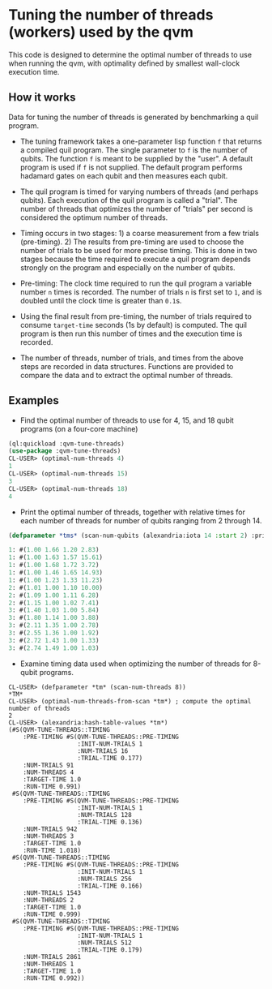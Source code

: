 # Tuning the number of threads (workers) used by the qvm

This code is designed to determine the optimal number of threads to use when running the qvm,
with optimality defined by smallest wall-clock execution time.

## How it works

Data for tuning the number of threads is generated by benchmarking a quil program.

* The tuning framework takes a one-parameter lisp function `f` that returns a compiled quil program.
The single parameter to `f` is the number of qubits. The function `f` is meant to be
supplied by the "user". A default program is used if `f` is not supplied. The default program
performs hadamard gates on each qubit and then measures each qubit.

* The quil program is timed for varying numbers of threads (and perhaps qubits). Each execution of the
quil program is called a "trial". The number of threads that optimizes the number of "trials" per second
is considered the optimum number of threads.

* Timing occurs in two stages: 1) a coarse measurement from a few trials (pre-timing). 2) The results
from pre-timing are used to choose the number of trials to be used for more precise timing. This is
done in two stages because the time required to execute a quil program depends strongly on the
program and especially on the number of qubits.

* Pre-timing: The clock time required to run the quil program a variable number `n` times is recorded. 
The number of trials `n` is first set to `1`, and is doubled until the clock time is greater
than `0.1`s.

* Using the final result from pre-timing, the number of trials required to consume `target-time` seconds
(1s by default) is computed. The quil program is then run this number of times and the execution time is
recorded.

* The number of threads, number of trials, and times from the above steps are recorded in data structures.
Functions are provided to compare the data and to extract the optimal number of threads.

## Examples

* Find the optimal number of threads to use for 4, 15, and 18 qubit programs (on a four-core machine)
```lisp
(ql:quickload :qvm-tune-threads)
(use-package :qvm-tune-threads)
CL-USER> (optimal-num-threads 4)
1
CL-USER> (optimal-num-threads 15)
3
CL-USER> (optimal-num-threads 18)
4
```

* Print the optimal number of threads, together with relative times for each number of threads
for number of qubits ranging from 2 through 14.
```lisp
(defparameter *tms* (scan-num-qubits (alexandria:iota 14 :start 2) :print-info t))
```

```lisp
1: #(1.00 1.66 1.20 2.83)
1: #(1.00 1.63 1.57 15.61)
1: #(1.00 1.68 1.72 3.72)
1: #(1.00 1.46 1.65 14.93)
1: #(1.00 1.23 1.33 11.23)
2: #(1.01 1.00 1.10 10.00)
2: #(1.09 1.00 1.11 6.28)
2: #(1.15 1.00 1.02 7.41)
3: #(1.40 1.03 1.00 5.84)
3: #(1.80 1.14 1.00 3.88)
3: #(2.11 1.35 1.00 2.78)
3: #(2.55 1.36 1.00 1.92)
3: #(2.72 1.43 1.00 1.33)
3: #(2.74 1.49 1.00 1.03)
```

* Examine timing data used when optimizing the number of threads for 8-qubit programs.

```
CL-USER> (defparameter *tm* (scan-num-threads 8))
*TM*
CL-USER> (optimal-num-threads-from-scan *tm*) ; compute the optimal number of threads
2
CL-USER> (alexandria:hash-table-values *tm*)
(#S(QVM-TUNE-THREADS::TIMING
    :PRE-TIMING #S(QVM-TUNE-THREADS::PRE-TIMING
                   :INIT-NUM-TRIALS 1
                   :NUM-TRIALS 16
                   :TRIAL-TIME 0.177)
    :NUM-TRIALS 91
    :NUM-THREADS 4
    :TARGET-TIME 1.0
    :RUN-TIME 0.991)
 #S(QVM-TUNE-THREADS::TIMING
    :PRE-TIMING #S(QVM-TUNE-THREADS::PRE-TIMING
                   :INIT-NUM-TRIALS 1
                   :NUM-TRIALS 128
                   :TRIAL-TIME 0.136)
    :NUM-TRIALS 942
    :NUM-THREADS 3
    :TARGET-TIME 1.0
    :RUN-TIME 1.018)
 #S(QVM-TUNE-THREADS::TIMING
    :PRE-TIMING #S(QVM-TUNE-THREADS::PRE-TIMING
                   :INIT-NUM-TRIALS 1
                   :NUM-TRIALS 256
                   :TRIAL-TIME 0.166)
    :NUM-TRIALS 1543
    :NUM-THREADS 2
    :TARGET-TIME 1.0
    :RUN-TIME 0.999)
 #S(QVM-TUNE-THREADS::TIMING
    :PRE-TIMING #S(QVM-TUNE-THREADS::PRE-TIMING
                   :INIT-NUM-TRIALS 1
                   :NUM-TRIALS 512
                   :TRIAL-TIME 0.179)
    :NUM-TRIALS 2861
    :NUM-THREADS 1
    :TARGET-TIME 1.0
    :RUN-TIME 0.992))
```
